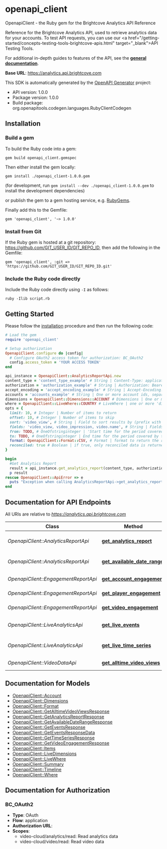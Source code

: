 # openapi_client

OpenapiClient - the Ruby gem for the Brightcove Analytics API Reference

Reference for the Brightcove Analytics API, used to retrieve analytics data for your accounts. To test API requests, you can use our <a href=\"/getting-started/concepts-testing-tools-brightcove-apis.html\" target=\"_blank\">API Testing Tools</a>.

For additional in-depth guides to features of the API, see the **[general documentation](/analytics/index.html)**.

 **Base URL**: https://analytics.api.brightcove.com

This SDK is automatically generated by the [OpenAPI Generator](https://openapi-generator.tech) project:

- API version: 1.0.0
- Package version: 1.0.0
- Build package: org.openapitools.codegen.languages.RubyClientCodegen

## Installation

### Build a gem

To build the Ruby code into a gem:

```shell
gem build openapi_client.gemspec
```

Then either install the gem locally:

```shell
gem install ./openapi_client-1.0.0.gem
```

(for development, run `gem install --dev ./openapi_client-1.0.0.gem` to install the development dependencies)

or publish the gem to a gem hosting service, e.g. [RubyGems](https://rubygems.org/).

Finally add this to the Gemfile:

    gem 'openapi_client', '~> 1.0.0'

### Install from Git

If the Ruby gem is hosted at a git repository: https://github.com/GIT_USER_ID/GIT_REPO_ID, then add the following in the Gemfile:

    gem 'openapi_client', :git => 'https://github.com/GIT_USER_ID/GIT_REPO_ID.git'

### Include the Ruby code directly

Include the Ruby code directly using `-I` as follows:

```shell
ruby -Ilib script.rb
```

## Getting Started

Please follow the [installation](#installation) procedure and then run the following code:

```ruby
# Load the gem
require 'openapi_client'

# Setup authorization
OpenapiClient.configure do |config|
  # Configure OAuth2 access token for authorization: BC_OAuth2
  config.access_token = 'YOUR ACCESS TOKEN'
end

api_instance = OpenapiClient::AnalyticsReportApi.new
content_type = 'content_type_example' # String | Content-Type: application/json
authorization = 'authorization_example' # String | Authorization: Bearer access_token (see Getting Access Tokens)
accept_encoding = 'accept_encoding_example' # String | Accept-Encoding: gzip (optional)
accounts = 'accounts_example' # String | One or more account ids, separated by commas
dimensions = OpenapiClient::Dimensions::ACCOUNT # Dimensions | One or more dimensions to report on; see [Multiple Dimensions](/analytics/getting-started/analytics-api-overview-dimensions-fields-and-parameters.html) or which combined dimensions are supported  Dimensions:   - account   - browser_type   - city   - country   - date   - date_hour   - destination_domain   - destination_path   - device_os   - device_manufacturer   - device_type   - live_stream   - player   - referrer_domain   - region   - search_terms   - social_platform   - source_type   - video
where = OpenapiClient::LiveWhere::COUNTRY # LiveWhere | one or more 'dimension==value' pairs to filter the results; for live, the only available filters are `country`, `device-type`, and `video`
opts = {
  limit: 10, # Integer | Number of items to return
  offset: 10, # Integer | Number of items to skip
  sort: 'video_view', # String | Field to sort results by (prefix with `-` for descending order)
  fields: 'video_view, video_impression, video.name', # String | Fields to return - available fields varies according to the dimensions - see the [Overview: Analytics API](/analytics/getting-started/analytics-api-overview-dimensions-fields-and-parameters.html) for more details
  from: TODO, # OneOfstringinteger | 'Start time for the period covered by the report — epoch time in milliseconds (`1535654206775`) or a date in the format `yyyy-mm-dd` (such as `2013-09-26`)'
  to: TODO, # OneOfstringinteger | End time for the period covered by the report — `now` or epoch time in milliseconds (`1535654206775`) or a date in the format `yyyy-mm-dd` (such as `2013-09-26`)
  format: OpenapiClient::Format::CSV, # Format | format to return the results in
  reconciled: true # Boolean | if true, only reconciled data is returned; if false, only realtime data is returned; if not present, both reconciled and realtime data are returned
}

begin
  #Get Analytics Report
  result = api_instance.get_analytics_report(content_type, authorization, accept_encoding, accounts, dimensions, where, opts)
  p result
rescue OpenapiClient::ApiError => e
  puts "Exception when calling AnalyticsReportApi->get_analytics_report: #{e}"
end

```

## Documentation for API Endpoints

All URIs are relative to *https://analytics.api.brightcove.com*

Class | Method | HTTP request | Description
------------ | ------------- | ------------- | -------------
*OpenapiClient::AnalyticsReportApi* | [**get_analytics_report**](docs/AnalyticsReportApi.md#get_analytics_report) | **GET** /v1/data | Get Analytics Report
*OpenapiClient::AnalyticsReportApi* | [**get_available_date_range**](docs/AnalyticsReportApi.md#get_available_date_range) | **GET** /v1/data/status | Get Available Date Range
*OpenapiClient::EngagementReportApi* | [**get_account_engagement**](docs/EngagementReportApi.md#get_account_engagement) | **GET** /v1/engagement/accounts/{account_id} | Get Account Engagement
*OpenapiClient::EngagementReportApi* | [**get_player_engagement**](docs/EngagementReportApi.md#get_player_engagement) | **GET** /v1/engagement/accounts/{account_id}/players/{player_id} | Get Player Engagement
*OpenapiClient::EngagementReportApi* | [**get_video_engagement**](docs/EngagementReportApi.md#get_video_engagement) | **GET** /v1/engagement/accounts/{account_id}/videos/{video_id} | Get Video Engagement
*OpenapiClient::LiveAnalyticsApi* | [**get_live_events**](docs/LiveAnalyticsApi.md#get_live_events) | **GET** /v1/events/accounts/{account-id} | Get Live Analytics event
*OpenapiClient::LiveAnalyticsApi* | [**get_live_time_series**](docs/LiveAnalyticsApi.md#get_live_time_series) | **GET** /v1/timeseries/accounts/{account_id} | Get Live Analytics time-series
*OpenapiClient::VideoDataApi* | [**get_alltime_video_views**](docs/VideoDataApi.md#get_alltime_video_views) | **GET** /v1/alltime/accounts/{account_id}/videos/{video_id} | Get Alltime Video Views


## Documentation for Models

 - [OpenapiClient::Account](docs/Account.md)
 - [OpenapiClient::Dimensions](docs/Dimensions.md)
 - [OpenapiClient::Format](docs/Format.md)
 - [OpenapiClient::GetAlltimeVideoViewsResponse](docs/GetAlltimeVideoViewsResponse.md)
 - [OpenapiClient::GetAnalyticsReportResponse](docs/GetAnalyticsReportResponse.md)
 - [OpenapiClient::GetAvailableDateRangeResponse](docs/GetAvailableDateRangeResponse.md)
 - [OpenapiClient::GetEventsResponse](docs/GetEventsResponse.md)
 - [OpenapiClient::GetEventsResponseData](docs/GetEventsResponseData.md)
 - [OpenapiClient::GetTimeSeriesResponse](docs/GetTimeSeriesResponse.md)
 - [OpenapiClient::GetVideoEngagementResponse](docs/GetVideoEngagementResponse.md)
 - [OpenapiClient::Items](docs/Items.md)
 - [OpenapiClient::LiveDimensions](docs/LiveDimensions.md)
 - [OpenapiClient::LiveWhere](docs/LiveWhere.md)
 - [OpenapiClient::Summary](docs/Summary.md)
 - [OpenapiClient::Timeline](docs/Timeline.md)
 - [OpenapiClient::Where](docs/Where.md)


## Documentation for Authorization


### BC_OAuth2


- **Type**: OAuth
- **Flow**: application
- **Authorization URL**: 
- **Scopes**: 
  - video-cloud/analytics/read: Read analytics data
  - video-cloud/video/read: Read video data

